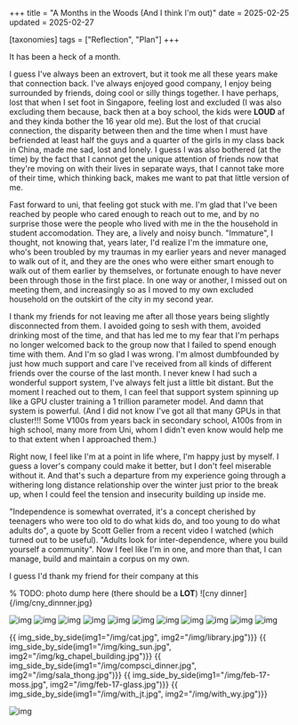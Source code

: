 +++
title = "A Months in the Woods (And I think I'm out)"
date = 2025-02-25
updated = 2025-02-27

[taxonomies]
tags = ["Reflection", "Plan"]
+++

It has been a heck of a month.

I guess I've always been an extrovert, but it took me all these years make that
connection back. I've always enjoyed good company, I enjoy being surrounded by
friends, doing cool or silly things together. I have perhaps, lost that when I
set foot in Singapore, feeling lost and excluded (I was also excluding them
because, back then at a boy school, the kids were **LOUD** af and they kinda
bother the 16 year old me). But the lost of that crucial connection, the
disparity between then and the time when I must have befriended at least half
the guys and a quarter of the girls in my class back in China, made me sad,
lost and lonely. I guess I was also bothered (at the time) by the fact that I
cannot get the unique attention of friends now that they're moving on with
their lives in separate ways, that I cannot take more of their time, which
thinking back, makes me want to pat that little version of me.

Fast forward to uni, that feeling got stuck with me. I'm glad that I've been
reached by people who cared enough to reach out to me, and by no surprise
those were the people who lived with me in the the household in student
accomodation. They are, a lively and noisy bunch. "Immature", I thought, not
knowing that, years later, I'd realize I'm the immature one, who's been
troubled by my traumas in my earlier years and never managed to walk out of it,
and they are the ones who were either smart enough to walk out of them
earlier by themselves, or fortunate enough to have never been through those
in the first place. In one way or another, I missed out on meeting them,
and increasingly so as I moved to my own excluded household on the outskirt
of the city in my second year.

I thank my friends for not leaving me after all those years being slightly
disconnected from them. I avoided going to sesh with them, avoided drinking
most of the time, and that has led me to my fear that I'm perhaps no longer
welcomed back to the group now that I failed to spend enough time with them.
And I'm so glad I was wrong. I'm almost dumbfounded by just how much support
and care I've received from all kinds of different friends over the course of
the last month. I never knew I had such a wonderful support system, I've always
felt just a little bit distant. But the moment I reached out to them, I can
feel that support system spinning up like a GPU cluster training a 1 trillion
parameter model. And damn that system is powerful. (And I did not know I've got
all that many GPUs in that cluster!!! Some V100s from years back in secondary
school, A100s from in high school, many more from Uni, whom I didn't even know
would help me to that extent when I approached them.)

Right now, I feel like I'm at a point in life where, I'm happy just by myself.
I guess a lover's company could make it better, but I don't feel miserable
without it. And that's such a departure from my experience going through a
withering long distance relationship over the winter just prior to the break
up, when I could feel the tension and insecurity building up inside me.

"Independence is somewhat overrated, it's a concept cherished by teenagers who
were too old to do what kids do, and too young to do what adults do", a quote
by Scott Geller from a recent video I watched (which turned out to be useful).
"Adults look for inter-dependence, where you build yourself a community". Now
I feel like I'm in one, and more than that, I can manage, build and maintain
a corpus on my own.

I guess I'd thank my friend for their company at this 

% TODO: photo dump here (there should be a **LOT**)
![cny dinner]{/img/cny_dinnner.jpg}

![img](/img/boat_man.jpg)
![img](/img/long_and_winding_rd.jpg)
![img](/img/cny_dinner.jpg)
![img](/img/2025年元宵ACS同学聚会.png)
![img](/img/concert-02-18.jpg)
![img](/img/feb-17-morning.jpg)
![img](/img/garden-02-18.jpg)
![img](/img/harvey_court.jpg)
![img](/img/lunch_garden.jpg)
![img](/img/working_on_balcony.jpg)
![img](/img/department_sun.png)

{{ img_side_by_side(img1="/img/cat.jpg", img2="/img/library.jpg")}}
{{ img_side_by_side(img1="/img/king_sun.jpg", img2="/img/kg_chapel_building.jpg")}}
{{ img_side_by_side(img1="/img/compsci_dinner.jpg", img2="/img/sala_thong.jpg")}}
{{ img_side_by_side(img1="/img/feb-17-moss.jpg", img2="/img/feb-17-glass.jpg")}}
{{ img_side_by_side(img1="/img/with_jt.jpg", img2="/img/with_wy.jpg")}}

![img](/img/kg_chapel.jpg)
